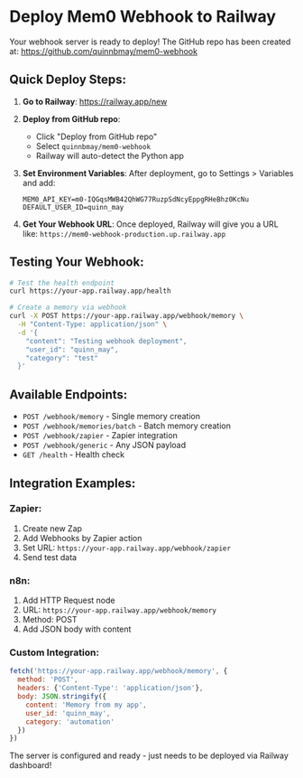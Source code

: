 # Deploy Mem0 Webhook to Railway

Your webhook server is ready to deploy! The GitHub repo has been created at:
https://github.com/quinnbmay/mem0-webhook

## Quick Deploy Steps:

1. **Go to Railway**: https://railway.app/new

2. **Deploy from GitHub repo**:
   - Click "Deploy from GitHub repo"
   - Select `quinnbmay/mem0-webhook`
   - Railway will auto-detect the Python app

3. **Set Environment Variables**:
   After deployment, go to Settings > Variables and add:
   ```
   MEM0_API_KEY=m0-IQGqsMWB42QhWG77RuzpSdNcyEppgRHeBhz0KcNu
   DEFAULT_USER_ID=quinn_may
   ```

4. **Get Your Webhook URL**:
   Once deployed, Railway will give you a URL like:
   `https://mem0-webhook-production.up.railway.app`

## Testing Your Webhook:

```bash
# Test the health endpoint
curl https://your-app.railway.app/health

# Create a memory via webhook
curl -X POST https://your-app.railway.app/webhook/memory \
  -H "Content-Type: application/json" \
  -d '{
    "content": "Testing webhook deployment",
    "user_id": "quinn_may",
    "category": "test"
  }'
```

## Available Endpoints:

- `POST /webhook/memory` - Single memory creation
- `POST /webhook/memories/batch` - Batch memory creation
- `POST /webhook/zapier` - Zapier integration
- `POST /webhook/generic` - Any JSON payload
- `GET /health` - Health check

## Integration Examples:

### Zapier:
1. Create new Zap
2. Add Webhooks by Zapier action
3. Set URL: `https://your-app.railway.app/webhook/zapier`
4. Send test data

### n8n:
1. Add HTTP Request node
2. URL: `https://your-app.railway.app/webhook/memory`
3. Method: POST
4. Add JSON body with content

### Custom Integration:
```javascript
fetch('https://your-app.railway.app/webhook/memory', {
  method: 'POST',
  headers: {'Content-Type': 'application/json'},
  body: JSON.stringify({
    content: 'Memory from my app',
    user_id: 'quinn_may',
    category: 'automation'
  })
})
```

The server is configured and ready - just needs to be deployed via Railway dashboard!